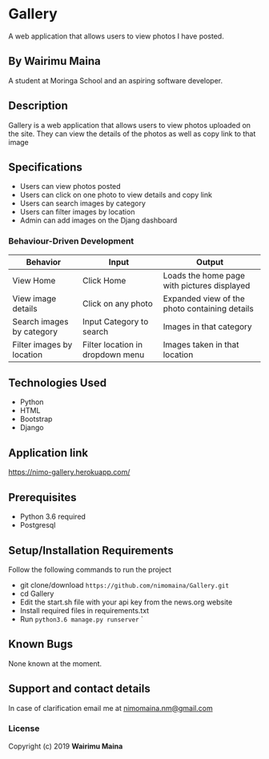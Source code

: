 # Gallery
A web application that allows users to view photos I have posted.

## By Wairimu Maina
A student at Moringa School and an aspiring software developer.


## Description
Gallery is a web application that allows users to view photos uploaded on the site. They can view the details of the photos as well as copy link to that image


## Specifications
* Users can view photos posted
* Users can click on one photo to view details and copy link
* Users can search images by category
* Users can filter images by location
* Admin can add images on the Djang dashboard


### Behaviour-Driven Development
| Behavior            | Input                         | Output                        |
| ------------------- | ----------------------------- | ----------------------------- |
| View Home | Click Home | Loads the home page with pictures displayed |
| View image details  | Click on any photo | Expanded view of the photo containing details|
| Search images by category | Input Category to search | Images in that category|
| Filter images by location | Filter location in dropdown menu | Images taken in that location|

## Technologies Used
* Python
* HTML
* Bootstrap
* Django

## Application link
https://nimo-gallery.herokuapp.com/

## Prerequisites
* Python 3.6 required
* Postgresql

## Setup/Installation Requirements
Follow the following commands to run the project
* git clone/download ```https://github.com/nimomaina/Gallery.git```
* cd Gallery
* Edit the start.sh file with your api key from the news.org website
* Install required files in requirements.txt
* Run ```python3.6 manage.py runserver```
`


## Known Bugs
None known at the moment.

## Support and contact details
In case of clarification email me at nimomaina.nm@gmail.com

### License
Copyright (c) 2019 **Wairimu Maina**